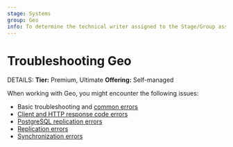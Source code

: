 ```yaml
---
stage: Systems
group: Geo
info: To determine the technical writer assigned to the Stage/Group associated with this page, see https://handbook.gitlab.com/handbook/product/ux/technical-writing/#assignments
---
```


# Troubleshooting Geo

DETAILS:
**Tier:** Premium, Ultimate
**Offering:** Self-managed

When working with Geo, you might encounter the following issues:

- Basic troubleshooting and [common errors](common.md)
- [Client and HTTP response code errors](client_http.md)
- [PostgreSQL replication errors](postgresql_replication.md)
- [Replication errors](replication.md)
- [Synchronization errors](synchronization.md)
